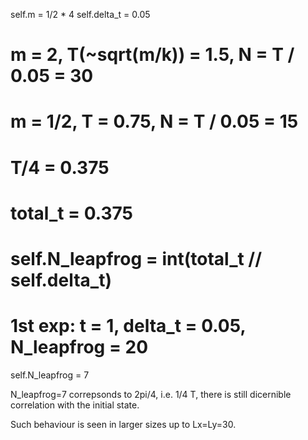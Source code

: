 self.m = 1/2 * 4
self.delta_t = 0.05
# m = 2, T(~sqrt(m/k)) = 1.5, N = T / 0.05 = 30
# m = 1/2, T = 0.75, N = T / 0.05 = 15
# T/4 = 0.375

# total_t = 0.375
# self.N_leapfrog = int(total_t // self.delta_t)
# 1st exp: t = 1, delta_t = 0.05, N_leapfrog = 20

self.N_leapfrog = 7

N_leapfrog=7 correpsonds to 2pi/4, i.e. 1/4 T, there is still dicernible correlation with the initial state.

Such behaviour is seen in larger sizes up to Lx=Ly=30.
